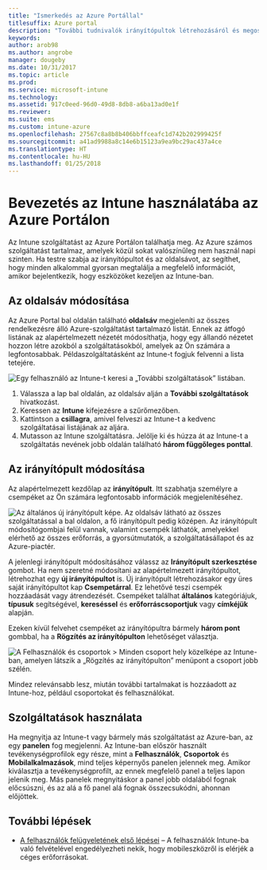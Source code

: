 ```yaml
---
title: "Ismerkedés az Azure Portállal"
titlesuffix: Azure portal
description: "További tudnivalók irányítópultok létrehozásáról és megosztásáról az Intune-ban az Azure Portalon."
keywords: 
author: arob98
ms.author: angrobe
manager: dougeby
ms.date: 10/31/2017
ms.topic: article
ms.prod: 
ms.service: microsoft-intune
ms.technology: 
ms.assetid: 917c0eed-96d0-49d8-8db8-a6ba13ad0e1f
ms.reviewer: 
ms.suite: ems
ms.custom: intune-azure
ms.openlocfilehash: 27567c8a8b8b406bbffceafc1d742b202999425f
ms.sourcegitcommit: a41ad9988a8c14e6b15123a9ea9bc29ac437a4ce
ms.translationtype: HT
ms.contentlocale: hu-HU
ms.lasthandoff: 01/25/2018
---
```

# <a name="getting-started-with-intune-in-the-azure-portal"></a>Bevezetés az Intune használatába az Azure Portálon

Az Intune szolgáltatást az Azure Portálon találhatja meg. Az Azure számos szolgáltatást tartalmaz, amelyek közül sokat valószínűleg nem használ napi szinten. Ha testre szabja az irányítópultot és az oldalsávot, az segíthet, hogy minden alkalommal gyorsan megtalálja a megfelelő információt, amikor bejelentkezik, hogy eszközöket kezeljen az Intune-ban.

## <a name="changing-the-sidebar"></a>Az oldalsáv módosítása

Az Azure Portal bal oldalán található __oldalsáv__ megjeleníti az összes rendelkezésre álló Azure-szolgáltatást tartalmazó listát. Ennek az átfogó listának az alapértelmezett nézetét módosíthatja, hogy egy állandó nézetet hozzon létre azokból a szolgáltatásokból, amelyek az Ön számára a legfontosabbak. Példaszolgáltatásként az Intune-t fogjuk felvenni a lista tetejére.

![Egy felhasználó az Intune-t keresi a „További szolgáltatások” listában.](./media/azure-add-intune1.png)

1. Válassza a lap bal oldalán, az oldalsáv alján a **További szolgáltatások** hivatkozást.
2. Keressen az **Intune** kifejezésre a szűrőmezőben.
3. Kattintson a **csillagra**, amivel felveszi az Intune-t a kedvenc szolgáltatásai listájának az aljára.
4. Mutasson az Intune szolgáltatásra. Jelölje ki és húzza át az Intune-t a szolgáltatás nevének jobb oldalán található **három függőleges ponttal**.

## <a name="changing-the-dashboard"></a>Az irányítópult módosítása

Az alapértelmezett kezdőlap az **irányítópult**. Itt szabhatja személyre a csempéket az Ön számára legfontosabb információk megjelenítéséhez.

![Az általános új irányítópult képe. Az oldalsáv látható az összes szolgáltatással a bal oldalon, a fő irányítópult pedig középen. Az irányítópult módosítógombjai felül vannak, valamint csempék láthatók, amelyekkel elérhető az összes erőforrás, a gyorsútmutatók, a szolgáltatásállapot és az Azure-piactér.](./media/azure-default-dashboard.png)

A jelenlegi irányítópult módosításához válassz az **Irányítópult szerkesztése** gombot. Ha nem szeretné módosítani az alapértelmezett irányítópultot, létrehozhat egy **új irányítópultot** is. Új irányítópult létrehozásakor egy üres saját irányítópultot kap **Csempetárral**. Ez lehetővé teszi csempék hozzáadását vagy átrendezését. Csempéket találhat **általános** kategóriájuk, **típusuk** segítségével, **kereséssel** és **erőforráscsoportjuk** vagy **címkéjük** alapján.

Ezeken kívül felvehet csempéket az irányítópultra bármely **három pont** gombbal, ha a **Rögzítés az irányítópulton** lehetőséget választja.

![A Felhasználók és csoportok > Minden csoport hely közelképe az Intune-ban, amelyen látszik a „Rögzítés az irányítópulton” menüpont a csoport jobb szélén.](./media/azure-pin-to-dashboard.png)

Mindez relevánsabb lesz, miután további tartalmakat is hozzáadott az Intune-hoz, például csoportokat és felhasználókat.

## <a name="using-services"></a>Szolgáltatások használata

Ha megnyitja az Intune-t vagy bármely más szolgáltatást az Azure-ban, az egy **panelen** fog megjelenni. Az Intune-ban először használt tevékenységprofilok egy része, mint a **Felhasználók**, **Csoportok** és **Mobilalkalmazások**, mind teljes képernyős panelen jelennek meg. Amikor kiválasztja a tevékenységprofilt, az ennek megfelelő panel a teljes lapon jelenik meg. Más panelek megnyitáskor a panel jobb oldalából fognak előcsúszni, és az alá a fő panel alá fognak összecsukódni, ahonnan előjöttek.

## <a name="next-steps"></a>További lépések

* [A felhasználók felügyeletének első lépései](get-started-users.md) – A felhasználók Intune-ba való felvételével engedélyezheti nekik, hogy mobileszközről is elérjék a céges erőforrásokat.
